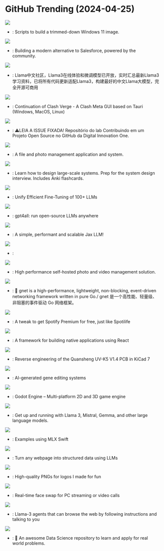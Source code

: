# GitHub Trending (2024-04-25)

![](https://img.shields.io/badge/PowerShell-New%201-green?style=flat-square&logo=appveyor)
- [](https://github.comundefined): Scripts to build a trimmed-down Windows 11 image.

![](https://img.shields.io/badge/TypeScript-New%20335-green?style=flat-square&logo=appveyor)
- [](https://github.comundefined): Building a modern alternative to Salesforce, powered by the community.

![](https://img.shields.io/badge/Python-New%20101-green?style=flat-square&logo=appveyor)
- [](https://github.comundefined): Llama中文社区，Llama3在线体验和微调模型已开放，实时汇总最新Llama3学习资料，已将所有代码更新适配Llama3，构建最好的中文Llama大模型，完全开源可商用

![](https://img.shields.io/badge/TypeScript-New%20124-green?style=flat-square&logo=appveyor)
- [](https://github.comundefined): Continuation of Clash Verge - A Clash Meta GUI based on Tauri (Windows, MacOS, Linux)

![](https://img.shields.io/badge/Jupyter%20Notebook-New%2060-green?style=flat-square&logo=appveyor)
- [](https://github.comundefined): ⚠LEIA A ISSUE FIXADA! Repositório do lab Contribuindo em um Projeto Open Source no GitHub da Digital Innovation One.

![](https://img.shields.io/badge/Python-New%20149-green?style=flat-square&logo=appveyor)
- [](https://github.comundefined): A file and photo management application and system.

![](https://img.shields.io/badge/Python-New%20407-green?style=flat-square&logo=appveyor)
- [](https://github.comundefined): Learn how to design large-scale systems. Prep for the system design interview. Includes Anki flashcards.

![](https://img.shields.io/badge/Python-New%20502-green?style=flat-square&logo=appveyor)
- [](https://github.comundefined): Unify Efficient Fine-Tuning of 100+ LLMs

![](https://img.shields.io/badge/C%2B%2B-New%20279-green?style=flat-square&logo=appveyor)
- [](https://github.comundefined): gpt4all: run open-source LLMs anywhere

![](https://img.shields.io/badge/Python-New%2061-green?style=flat-square&logo=appveyor)
- [](https://github.comundefined): A simple, performant and scalable Jax LLM!

![](https://img.shields.io/badge/Solidity-New%2055-green?style=flat-square&logo=appveyor)
- [](https://github.comundefined): 

![](https://img.shields.io/badge/TypeScript-New%20336-green?style=flat-square&logo=appveyor)
- [](https://github.comundefined): High performance self-hosted photo and video management solution.

![](https://img.shields.io/badge/Go-New%2031-green?style=flat-square&logo=appveyor)
- [](https://github.comundefined): 🚀 gnet is a high-performance, lightweight, non-blocking, event-driven networking framework written in pure Go./ gnet 是一个高性能、轻量级、非阻塞的事件驱动 Go 网络框架。

![](https://img.shields.io/badge/Swift-New%2094-green?style=flat-square&logo=appveyor)
- [](https://github.comundefined): A tweak to get Spotify Premium for free, just like Spotilife

![](https://img.shields.io/badge/C%2B%2B-New%2093-green?style=flat-square&logo=appveyor)
- [](https://github.comundefined): A framework for building native applications using React

![](https://img.shields.io/badge/none-New%2014-green?style=flat-square&logo=appveyor)
- [](https://github.comundefined): Reverse engineering of the Quansheng UV-K5 V1.4 PCB in KiCad 7

![](https://img.shields.io/badge/none-New%2084-green?style=flat-square&logo=appveyor)
- [](https://github.comundefined): AI-generated gene editing systems

![](https://img.shields.io/badge/C%2B%2B-New%20191-green?style=flat-square&logo=appveyor)
- [](https://github.comundefined): Godot Engine – Multi-platform 2D and 3D game engine

![](https://img.shields.io/badge/Go-New%20694-green?style=flat-square&logo=appveyor)
- [](https://github.comundefined): Get up and running with Llama 3, Mistral, Gemma, and other large language models.

![](https://img.shields.io/badge/Swift-New%2052-green?style=flat-square&logo=appveyor)
- [](https://github.comundefined): Examples using MLX Swift

![](https://img.shields.io/badge/TypeScript-New%2063-green?style=flat-square&logo=appveyor)
- [](https://github.comundefined): Turn any webpage into structured data using LLMs

![](https://img.shields.io/badge/none-New%20893-green?style=flat-square&logo=appveyor)
- [](https://github.comundefined): High-quality PNGs for logos I made for fun

![](https://img.shields.io/badge/Python-New%20370-green?style=flat-square&logo=appveyor)
- [](https://github.comundefined): Real-time face swap for PC streaming or video calls

![](https://img.shields.io/badge/Python-New%2080-green?style=flat-square&logo=appveyor)
- [](https://github.comundefined): Llama-3 agents that can browse the web by following instructions and talking to you

![](https://img.shields.io/badge/none-New%20120-green?style=flat-square&logo=appveyor)
- [](https://github.comundefined): 📝 An awesome Data Science repository to learn and apply for real world problems.

